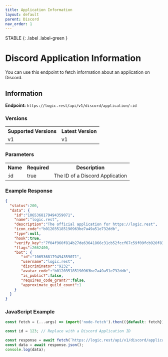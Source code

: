 ```yaml
---
title: Application Information
layout: default
parent: Discord
nav_order: 1
---
```

STABLE
{: .label .label-green }

# **Discord Application Information**
You can use this endpoint to fetch information about an application on Discord.

## Information
**Endpoint:** `https://logic.rest/api/v1/discord/application/:id`

### Versions 
<table>
  <tr>
    <th>Supported Versions</th>
    <th>Latest Version</th>
  </tr>
  <tr>
    <td>v1</td>
    <td>v1</td>
  </tr>
</table>

### Parameters 
<table>
  <tr>
    <th>Name</th>
    <th>Required</th>
    <th>Description</th>
  </tr>
  <tr>
    <td>:id</td>
    <td>true</td>
    <td>The ID of a Discord Application</td>
  </tr>
</table>

### Example Response
```json
{
  "status":200,
  "data": {
    "id":"1065368179494359071",
    "name":"logic.rest",
    "description":"The official application for https://logic.rest",
    "icon_code":"b012035185190963be7a49a51e732ddb",
    "type":null,
    "hook":true,
    "verify_key":"7f04f960f814b27de63641866c31cb52fccf67c59f09fcb920f8345783a4b5ec",
    "flags":2662400,
    "bot": {
       "id":"1065368179494359071",
       "username":"logic.rest",
       "discriminator":"9232",
       "avatar_code":"b012035185190963be7a49a51e732ddb",
       "is_public?":false,
       "requires_code_grant?":false,
       "approximate_guild_count":1
    }
  }
}
```

### JavaScript Example
```javascript
const fetch = (...args) => import('node-fetch').then(({default: fetch}) => fetch(...args));

const id = 123; // Replace with a Discord Application ID

const response = await fetch(`https://logic.rest/api/v1/discord/application/${id}`);
const data = await response.json();
console.log(data);
```
